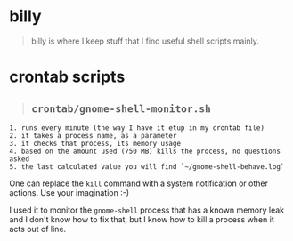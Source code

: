 # billy
> billy is where I keep stuff that I find useful shell scripts mainly.

# crontab scripts
> ## `crontab/gnome-shell-monitor.sh`
    
    1. runs every minute (the way I have it etup in my crontab file)
    2. it takes a process name, as a parameter
    3. it checks that process, its memory usage
    4. based on the amount used (750 MB) kills the process, no questions asked
    5. the last calculated value you will find `~/gnome-shell-behave.log`

One can replace the `kill` command with a system notification or other actions. Use your imagination :-)

I used it to monitor the `gnome-shell` process that has a known memory leak and I don't know how to fix that, but I know how to kill a process when it acts out of line.
